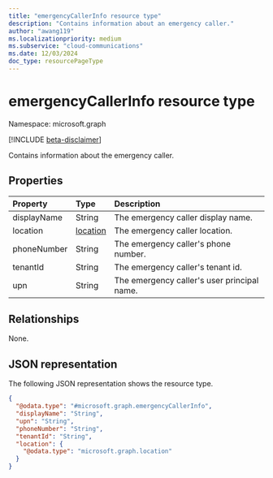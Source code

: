 ```yaml
---
title: "emergencyCallerInfo resource type"
description: "Contains information about an emergency caller."
author: "awang119"
ms.localizationpriority: medium
ms.subservice: "cloud-communications"
ms.date: 12/03/2024
doc_type: resourcePageType
---
```

# emergencyCallerInfo resource type

Namespace: microsoft.graph

[!INCLUDE [beta-disclaimer](../../includes/beta-disclaimer.md)]

Contains information about the emergency caller. 

## Properties
|Property|Type|Description|
|:---|:---|:---|
| displayName | String | The emergency caller display name. |
| location | [location](../resources/location.md) | The emergency caller location. |
| phoneNumber | String | The emergency caller's phone number. |
| tenantId | String | The emergency caller's tenant id. |
| upn | String | The emergency caller's user principal name. |

## Relationships
None.

## JSON representation
The following JSON representation shows the resource type.
<!-- {
  "blockType": "resource",
  "@odata.type": "microsoft.graph.emergencyCallerInfo"
}
-->
``` json
{
  "@odata.type": "#microsoft.graph.emergencyCallerInfo",
  "displayName": "String",
  "upn": "String",
  "phoneNumber": "String",
  "tenantId": "String",
  "location": {
    "@odata.type": "microsoft.graph.location"
  }
}
```

